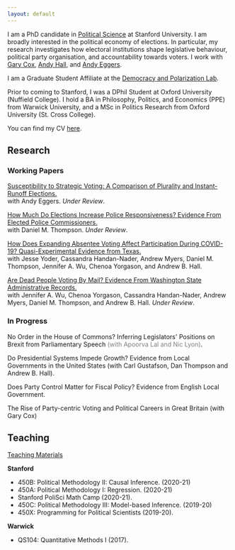 ```yaml
---
layout: default
---
```


I am a PhD candidate in [Political Science](https://politicalscience.stanford.edu/academics/graduate-program) at Stanford University. I am broadly interested in the political economy of elections. In particular, my research investigates how electoral institutions shape legislative behaviour, political party organisation, and accountability towards voters. I work with [Gary Cox](https://gwcox.sites.stanford.edu/), [Andy Hall](andrewbenjaminhall.com), and [Andy Eggers](http://andy.egge.rs).

I am a Graduate Student Affiliate at the [Democracy and Polarization Lab](https://stanforddpl.org/).

Prior to coming to Stanford, I was a DPhil Student at Oxford University (Nuffield College). I hold a BA in Philosophy, Politics, and Economics (PPE) from Warwick University, and a MSc in Politics Research from Oxford University (St. Cross College).

You can find my CV [here](./files/CV.pdf).

## Research

### Working Papers

[Susceptibility to Strategic Voting: A Comparison of Plurality and Instant-Runoff Elections.](https://www.dropbox.com/s/2komhumusf8yfr2/strategic_voting_in_AV_v29.pdf?dl=0) <br/>
with Andy Eggers. *Under Review*.

[How Much Do Elections Increase Police Responsiveness? Evidence From Elected Police Commissioners.](https://tobiasnowacki.github.io/files/commissioners.pdf) <br/>
with Daniel M. Thompson. *Under Review*.

[How Does Expanding Absentee Voting Affect Participation During COVID-19? Quasi-Experimental Evidence from Texas.](https://www.dropbox.com/s/r81l2jr8sn7ciq2/absentee.pdf?dl=0) <br/>
with Jesse Yoder, Cassandra Handan-Nader, Andrew Myers, Daniel M. Thompson, Jennifer A. Wu, Chenoa Yorgason, and Andrew B. Hall. 

[Are Dead People Voting By Mail? Evidence From Washington State Administrative Records.](http://stanford.edu/~yoderj/Wu_et_al_Dead_Voting.pdf) <br/>
with Jennifer A. Wu, Chenoa Yorgason, Cassandra Handan-Nader, Andrew Myers, Daniel M. Thompson, and Andrew B. Hall. *Under Review*.


### In Progress

No Order in the House of Commons? Inferring Legislators' Positions on Brexit from Parliamentary Speech <span style="color:grey">(with Apoorva Lal and Nic Lyon)</span>.

Do Presidential Systems Impede Growth? Evidence from Local Governments in the United States (with Carl Gustafson, Dan Thompson and Andrew B. Hall).

Does Party Control Matter for Fiscal Policy? Evidence from English Local Government.

The Rise of Party-centric Voting and Political Careers in Great Britain (with Gary Cox)

## Teaching

[Teaching Materials](another-page.md)

**Stanford**
* 450B: Political Methodology II: Causal Inference. (2020-21)
* 450A: Political Methodology I: Regression. (2020-21)
* Stanford PoliSci Math Camp (2020-21).
* 450C: Political Methodology III: Model-based Inference. (2019-20)
* 450X: Programming for Political Scientists (2019-20).

**Warwick**
* QS104: Quantitative Methods I (2017).
